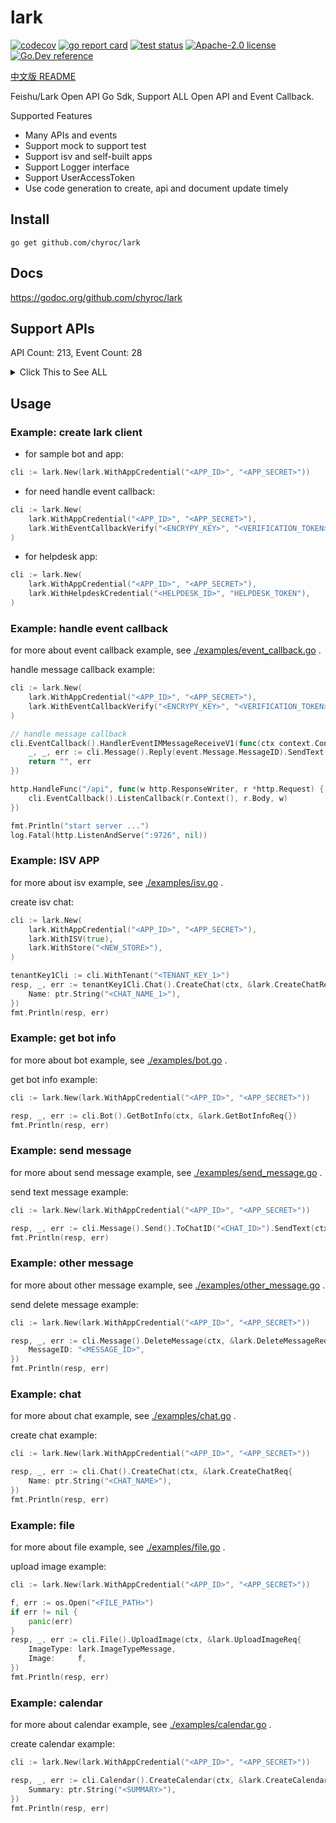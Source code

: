 # lark

[![codecov](https://codecov.io/gh/chyroc/lark/branch/master/graph/badge.svg?token=Z73T6YFF80)](https://codecov.io/gh/chyroc/lark)
[![go report card](https://goreportcard.com/badge/github.com/chyroc/lark "go report card")](https://goreportcard.com/report/github.com/chyroc/lark)
[![test status](https://github.com/chyroc/lark/actions/workflows/go.yml/badge.svg)](https://github.com/chyroc/lark/actions)
[![Apache-2.0 license](https://img.shields.io/badge/License-Apache%202.0-brightgreen.svg)](https://opensource.org/licenses/Apache-2.0)
[![Go.Dev reference](https://img.shields.io/badge/go.dev-reference-blue?logo=go&logoColor=white)](https://pkg.go.dev/github.com/chyroc/lark)

[中文版 README](./README_CN.md)

Feishu/Lark Open API Go Sdk, Support ALL Open API and Event Callback.

Supported Features

- Many APIs and events
- Support mock to support test
- Support isv and self-built apps
- Support Logger interface
- Support UserAccessToken
- Use code generation to create, api and document update timely

## Install

```shell
go get github.com/chyroc/lark
```

## Docs

https://godoc.org/github.com/chyroc/lark

## Support APIs

API Count: 213, Event Count: 28

<details>
  <summary>
    Click This to See ALL
  </summary>

- Auth
  - ResendAppTicket
  - GetAccessToken
  - RefreshAccessToken
  - GetUserInfo
- Contact
  - CreateUser
  - DeleteUser
  - GetUser
  - GetUserList
  - UpdateUserPatch
  - UpdateUser
  - CreateDepartment
  - GetDepartment
  - GetDepartmentList
  - GetParentDepartment
  - SearchDepartment
  - UpdateDepartmentPatch
  - UpdateDepartment
  - DeleteDepartment
- Message
  - SendRawMessage
  - ReplyRawMessage
  - DeleteMessage
  - UpdateMessage
  - GetMessageReadUserList
  - GetMessageList
  - GetMessageFile
  - GetMessage
- Chat
  - CreateChat
  - GetChat
  - UpdateChat
  - DeleteChat
  - GetChatListOfSelf
  - SearchChat
  - GetMemberList
  - IsInChat
  - AddMember
  - DeleteMember
  - GetAnnouncement
  - UpdateAnnouncement
- Bot
  - GetBotInfo
- Calendar
  - CreateCalendarACL
  - DeleteCalendarACL
  - GetCalendarACLList
  - SubscribeCalendarACL
  - CreateCalendar
  - DeleteCalendar
  - GetCalendar
  - GetCalendarList
  - UpdateCalendar
  - SearchCalendar
  - SubscribeCalendar
  - UnsubscribeCalendar
  - CreateCalendarEvent
  - DeleteCalendarEvent
  - GetCalendarEvent
  - GetCalendarEventList
  - UpdateCalendarEvent
  - SearchCalendarEvent
  - SubscribeCalendarEvent
  - CreateCalendarEventAttendee
  - GetCalendarEventAttendeeList
  - DeleteCalendarEventAttendee
  - GetCalendarEventAttendeeChatMemberList
  - GetCalendarFreeBusyList
  - CreateCalendarTimeoffEvent
  - DeleteCalendarTimeoffEvent
  - GenerateCaldavConf
- Drive
  - GetSheetMeta
  - UpdateSheetProperty
  - ImportSheet
  - PrependSheetValue
  - AppendSheetValue
  - CreateMemberPermission
  - TransferMemberPermission
  - UpdatePublicPermission
  - GetMemberPermissionList
  - DeleteMemberPermission
  - UpdateMemberPermission
  - CheckMemberPermission
  - UpdatePublicPermissionV2
  - GetPublicPermissionV2
- MeetingRoom
  - BatchGetSummary
  - GetBuildingList
  - BatchGetBuilding
  - GetRoomList
  - BatchGetRoom
  - BatchGetFreebusy
  - ReplyInstance
  - CreateBuilding
  - UpdateBuilding
  - DeleteBuilding
  - BatchGetBuildingID
  - CreateRoom
  - UpdateRoom
  - DeleteRoom
  - BatchGetRoomID
  - GetCountryList
  - GetDistrictList
- VC
  - ApplyReserve
  - UpdateReserve
  - DeleteReserve
  - GetReserveActiveMeeting
  - GetMeeting
  - InviteMeeting
  - SetHostMeeting
  - EndMeeting
  - StartMeetingRecording
  - StopMeetingRecording
  - GetMeetingRecording
  - SetPermissionMeetingRecording
  - GetDailyReport
  - GetTopUserReport
  - QueryRoomConfig
  - SetRoomConfig
- Mail
  - CreateMailGroup
  - GetMailGroup
  - GetMailGroupList
  - UpdateMailGroupPatch
  - UpdateMailGroup
  - DeleteMailGroup
  - CreateMailGroupMember
  - GetMailGroupMember
  - GetMailGroupMemberList
  - DeleteMailGroupMember
  - CreateMailGroupPermissionMember
  - GetMailGroupPermissionMember
  - GetMailGroupPermissionMemberList
  - DeleteMailGroupPermissionMember
  - CreatePublicMailbox
  - GetPublicMailbox
  - GetPublicMailboxList
  - UpdatePublicMailboxPatch
  - UpdatePublicMailbox
  - CreatePublicMailboxMember
  - GetPublicMailboxMember
  - GetPublicMailboxMemberList
  - DeletePublicMailboxMember
  - ClearPublicMailboxMember
- Approval
  - GetInstanceList
- Helpdesk
  - StartService
  - GetTicket
  - UpdateTicket
  - GetTicketList
  - DownloadTicketImage
  - GetTicketMessageList
  - SendTicketMessage
  - GetTicketCustomizedFieldList
  - DeleteTicketCustomizedField
  - UpdateTicketCustomizedField
  - CreateTicketCustomizedField
  - GetTicketCustomizedField
  - CreateCategory
  - GetCategory
  - UpdateCategory
  - DeleteCategory
  - GetCategoryList
  - CreateFAQ
  - GetFAQ
  - UpdateFAQ
  - DeleteFAQ
  - GetFAQList
  - GetFAQImage
  - SearchFAQ
  - SubscribeEvent
  - UnsubscribeEvent
- Admin
  - GetAdminDeptStats
  - GetAdminUserStats
- HumanAuth
  - GetFaceVerifyAuthResult
  - UploadFaceVerifyImage
  - CropFaceVerifyImage
  - CreateIdentity
- AI
  - RecognizeBasicImage
  - RecognizeSpeechStream
  - RecognizeSpeechFile
  - TranslateText
  - DetectTextLanguage
- Attendance
  - UpdateUserSettings
  - UploadAttendanceFile
  - CreateUpdateGroup
  - DeleteGroup
  - GetGroup
  - CreateShift
  - DeleteShift
  - GetShiftByID
  - GetShiftByName
  - GetStatisticsData
  - GetStatisticsHeader
  - UpdateUserStatisticsSettings
  - GetUserStatisticsSettings
  - GetUserDailyShift
  - GetUserTask
  - GetUserFlow
  - BatchGetUserFlow
  - BatchCreateUserFlow
  - GetUserTaskRemedy
  - CreateUpdateUserDailyShift
  - GetUserApproval
  - CreateUserApproval
- File
  - UploadImage
  - DownloadImage
  - UploadFile
  - DownloadFile
- EventCallback
  - EventV2ContactUserUpdatedV3
  - EventV2ContactUserCreatedV3
  - EventV2ContactScopeUpdatedV3
  - EventV2IMMessageReceiveV1
  - EventV2IMMessageReadV1
  - EventV2IMChatDisbandedV1
  - EventV2IMChatUpdatedV1
  - EventV2IMChatMemberBotAddedV1
  - EventV2IMChatMemberBotDeletedV1
  - EventV2IMChatMemberUserAddedV1
  - EventV2IMChatMemberUserWithdrawnV1
  - EventV2IMChatMemberUserDeletedV1
  - EventV2VCMeetingMeetingStartedV1
  - EventV2VCMeetingMeetingEndedV1
  - EventV2VCMeetingJoinMeetingV1
  - EventV2VCMeetingLeaveMeetingV1
  - EventV2VCMeetingRecordingStartedV1
  - EventV2VCMeetingRecordingEndedV1
  - EventV2VCMeetingRecordingReadyV1
  - EventV2VCMeetingShareStartedV1
  - EventV2VCMeetingShareEndedV1
  - EventV1AddBot
  - EventV1RemoveBot
  - EventV1P2PChatCreate
  - EventV1AddUserToChat
  - EventV1RemoveUserFromChat
  - EventV1RevokeAddUserFromChat
  - EventV1ChatDisband
- OKR
  - GetPeriodList
  - BatchGetOKR
  - GetUserOKRList
- EHR
  - GetEmployeeList
  - DownloadAttachments
- Tenant
  - QueryTenant


</details>

## Usage

### Example: create lark client

- for sample bot and app:

```go
cli := lark.New(lark.WithAppCredential("<APP_ID>", "<APP_SECRET>"))
```

- for need handle event callback:

```go
cli := lark.New(
    lark.WithAppCredential("<APP_ID>", "<APP_SECRET>"),
    lark.WithEventCallbackVerify("<ENCRYPY_KEY>", "<VERIFICATION_TOKEN>"),
)
```

- for helpdesk app:

```go
cli := lark.New(
    lark.WithAppCredential("<APP_ID>", "<APP_SECRET>"),
    lark.WithHelpdeskCredential("<HELPDESK_ID>", "HELPDESK_TOKEN"),
)
```

### Example: handle event callback

for more about event callback example, see [./examples/event_callback.go](./examples/event_callback.go) .

handle message callback example:

```go
cli := lark.New(
    lark.WithAppCredential("<APP_ID>", "<APP_SECRET>"),
    lark.WithEventCallbackVerify("<ENCRYPY_KEY>", "<VERIFICATION_TOKEN>"),
)

// handle message callback
cli.EventCallback().HandlerEventIMMessageReceiveV1(func(ctx context.Context, cli *lark.Lark, schema string, header *lark.EventV2Header, event *lark.EventV2IMMessageReceiveV1) (string, error) {
    _, _, err := cli.Message().Reply(event.Message.MessageID).SendText(ctx, "hi, "+event.Message.Content)
    return "", err
})

http.HandleFunc("/api", func(w http.ResponseWriter, r *http.Request) {
    cli.EventCallback().ListenCallback(r.Context(), r.Body, w)
})

fmt.Println("start server ...")
log.Fatal(http.ListenAndServe(":9726", nil))
```

### Example: ISV APP

for more about isv example, see [./examples/isv.go](./examples/isv.go) .

create isv chat:

```go
cli := lark.New(
    lark.WithAppCredential("<APP_ID>", "<APP_SECRET>"),
    lark.WithISV(true),
    lark.WithStore("<NEW_STORE>"),
)

tenantKey1Cli := cli.WithTenant("<TENANT_KEY_1>")
resp, _, err := tenantKey1Cli.Chat().CreateChat(ctx, &lark.CreateChatReq{
    Name: ptr.String("<CHAT_NAME_1>"),
})
fmt.Println(resp, err)
```

### Example: get bot info

for more about bot example, see [./examples/bot.go](./examples/bot.go) .

get bot info example:

```go
cli := lark.New(lark.WithAppCredential("<APP_ID>", "<APP_SECRET>"))

resp, _, err := cli.Bot().GetBotInfo(ctx, &lark.GetBotInfoReq{})
fmt.Println(resp, err)
```

### Example: send message

for more about send message example, see [./examples/send_message.go](./examples/send_message.go) .

send text message example:

```go
cli := lark.New(lark.WithAppCredential("<APP_ID>", "<APP_SECRET>"))

resp, _, err := cli.Message().Send().ToChatID("<CHAT_ID>").SendText(ctx, "<TEXT>")
fmt.Println(resp, err)
```

### Example: other message

for more about other message example, see [./examples/other_message.go](./examples/other_message.go) .

send delete message example:

```go
cli := lark.New(lark.WithAppCredential("<APP_ID>", "<APP_SECRET>"))

resp, _, err := cli.Message().DeleteMessage(ctx, &lark.DeleteMessageReq{
    MessageID: "<MESSAGE_ID>",
})
fmt.Println(resp, err)
```

### Example: chat

for more about chat example, see [./examples/chat.go](./examples/chat.go) .

create chat example:

```go
cli := lark.New(lark.WithAppCredential("<APP_ID>", "<APP_SECRET>"))

resp, _, err := cli.Chat().CreateChat(ctx, &lark.CreateChatReq{
    Name: ptr.String("<CHAT_NAME>"),
})
fmt.Println(resp, err)
```

### Example: file

for more about file example, see [./examples/file.go](./examples/file.go) .

upload image example:

```go
cli := lark.New(lark.WithAppCredential("<APP_ID>", "<APP_SECRET>"))

f, err := os.Open("<FILE_PATH>")
if err != nil {
    panic(err)
}
resp, _, err := cli.File().UploadImage(ctx, &lark.UploadImageReq{
    ImageType: lark.ImageTypeMessage,
    Image:     f,
})
fmt.Println(resp, err)
```

### Example: calendar

for more about calendar example, see [./examples/calendar.go](./examples/calendar.go) .

create calendar example:

```go
cli := lark.New(lark.WithAppCredential("<APP_ID>", "<APP_SECRET>"))

resp, _, err := cli.Calendar().CreateCalendar(ctx, &lark.CreateCalendarReq{
    Summary: ptr.String("<SUMMARY>"),
})
fmt.Println(resp, err)
```
